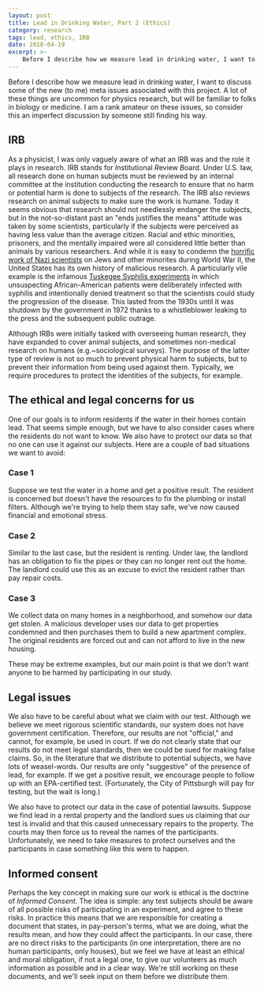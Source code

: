 ```yaml
---
layout: post
title: Lead in Drinking Water, Part 2 (Ethics)
category: research
tags: lead, ethics, IRB
date: 2018-04-19
excerpt: >-
    Before I describe how we measure lead in drinking water, I want to discuss some of the new (to me) meta issues associated with this project.  A lot of these things are uncommon for physics research, but will be familiar to folks in biology or medicine.  I am a rank amateur on these issues, so consider this an imperfect discussion by someone still finding his way.
---
```


Before I describe how we measure lead in drinking water, I want to discuss some of the new (to me) meta issues associated with this project.  A lot of these things are uncommon for physics research, but will be familiar to folks in biology or medicine.  I am a rank amateur on these issues, so consider this an imperfect discussion by someone still finding his way.

## IRB

As a physicist, I was only vaguely aware of what an IRB was and the role it plays in research.  IRB stands for *I*nstitutional *R*eview *B*oard.  Under U.S. law, all research done on human subjects must be reviewed by an internal committee at the institution conducting the research to ensure that no harm or potential harm is done to subjects of the research.  The IRB also reviews research on animal subjects to make sure the work is humane.  Today it seems obvious that research should not needlessly endanger the subjects, but in the not-so-distant past an "ends justifies the means" attitude was taken by some scientists, particularly if the subjects were perceived as having less value than the average citizen.  Racial and ethic minorities, prisoners, and the mentally impaired were all considered little better than animals by various researchers.  And while it is easy to condemn the [horrific work of Nazi scientists](https://en.wikipedia.org/wiki/Nazi_human_experimentation) on Jews and other minorites during World War II, the United States has its own history of malicious research.  A particularly vile example is the infamous [Tuskegee Syphilis experiments](https://en.wikipedia.org/wiki/Tuskegee_syphilis_experiment) in which unsuspecting African-American patients were deliberately infected with syphilis and intentionally denied treatment so that the scientists could study the progression of the disease.  This lasted from the 1930s until it was shutdown by the government in 1972 thanks to a whistleblower leaking to the press and the subsequent public outrage.

Although IRBs were initially tasked with overseeing human research, they have expanded to cover animal subjects, and sometimes non-medical research on humans (e.g.~sociological surveys).  The purpose of the latter type of review is not so much to prevent physical harm to subjects, but to prevent their information from being used against them.  Typically, we require procedures to protect the identities of the subjects, for example.

## The ethical and legal concerns for us

One of our goals is to inform residents if the water in their homes contain lead.  That seems simple enough, but we have to also consider cases where the residents do not want to know.  We also have to protect our data so that no one can use it against our subjects.  Here are a couple of bad situations we want to avoid:

### Case 1

Suppose we test the water in a home and get a positive result.  The resident is concerned but doesn't have the resources to fix the plumbing or install filters.  Although we're trying to help them stay safe, we've now caused financial and emotional stress.

### Case 2

Similar to the last case, but the resident is renting.  Under law, the landlord has an obligation to fix the pipes or they can no longer rent out the home.  The landlord could use this as an excuse to evict the resident rather than pay repair costs.

### Case 3

We collect data on many homes in a neighborhood, and somehow our data get stolen.  A malicious developer uses our data to get properties condemned and then purchases them to build a new apartment complex.  The original residents are forced out and can not afford to live in the new housing.

These may be extreme examples, but our main point is that we don't want anyone to be harmed by participating in our study.

## Legal issues

We also have to be careful about what we claim with our test.  Although we believe we meet rigorous scientific standards, our system does not have government certification.  Therefore, our results are not "official," and cannot, for example, be used in court.  If we do not clearly state that our results do not meet legal standards, then we could be sued for making false claims.  So, in the literature that we distribute to potential subjects, we have lots of weasel-words.  Our results are only "suggestive" of the presence of lead, for example.  If we get a positive result, we encourage people to follow up with an EPA-certified test.  (Fortunately, the City of Pittsburgh will pay for testing, but the wait is long.)

We also have to protect our data in the case of potential lawsuits.
Suppose we find lead in a rental property and the landlord sues us claiming that our test is invalid and that this caused unnecessary repairs to the property.
The courts may then force us to reveal the names of the participants.
Unfortunately, we need to take measures to protect ourselves and the participants in case something like this were to happen.

## Informed consent

Perhaps the key concept in making sure our work is ethical is the doctrine of *Informed Consent*.  The idea is simple: any test subjects should be aware of all possible risks of participating in an experiment, and agree to these risks.  In practice this means that we are responsible for creating a document that states, in pay-person's terms, what we are doing, what the results mean, and how they could affect the participants.  In our case, there are no direct risks to the participants (in one interpretation, there are no human participants, only houses), but we feel we have at least an ethical and moral obligation, if not a legal one, to give our volunteers as much information as possible and in a clear way.  We're still working on these documents, and we'll seek input on them before we distribute them.